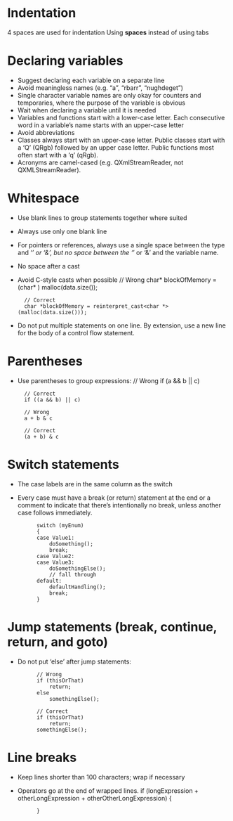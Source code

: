 Indentation
===========
4 spaces are used for indentation
Using **spaces** instead of using tabs

Declaring variables
===================
+ Suggest declaring each variable on a separate line
+ Avoid meaningless names (e.g. “a”, “rbarr”, “nughdeget”)
+ Single character variable names are only okay for counters and temporaries, where the purpose of the variable is obvious
+ Wait when declaring a variable until it is needed
+ Variables and functions start with a lower-case letter. Each consecutive word in a variable’s name starts with an upper-case letter
+ Avoid abbreviations
+ Classes always start with an upper-case letter. Public classes start with a ‘Q’ (QRgb) followed by an upper case letter. Public functions most often start with a ‘q’ (qRgb).
+ Acronyms are camel-cased (e.g. QXmlStreamReader, not QXMLStreamReader).

Whitespace
==========
+ Use blank lines to group statements together where suited
+ Always use only one blank line
+ For pointers or references, always use a single space between the type and ‘*’ or ‘&’, but no space between the ‘*’ or ‘&’ and the variable name.
+ No space after a cast
+ Avoid C-style casts when possible
        // Wrong
        char* blockOfMemory = (char* ) malloc(data.size());
           
        // Correct
        char *blockOfMemory = reinterpret_cast<char *>(malloc(data.size()));

+ Do not put multiple statements on one line. By extension, use a new line for the body of a control flow statement.

Parentheses
===========
+ Use parentheses to group expressions:
        // Wrong
        if (a && b || c)
           
        // Correct
        if ((a && b) || c)
           
        // Wrong
        a + b & c
           
        // Correct
        (a + b) & c

Switch statements
=================
+ The case labels are in the same column as the switch
+ Every case must have a break (or return) statement at the end or a comment to indicate that there’s intentionally no break, unless another case follows immediately.

            switch (myEnum)
            {
            case Value1:
                doSomething();
                break;
            case Value2:
            case Value3:
                doSomethingElse();
                // fall through
            default:
                defaultHandling();
                break;
            }

Jump statements (break, continue, return, and goto)
===================================================
+ Do not put ‘else’ after jump statements:

            // Wrong
            if (thisOrThat)
                return;
            else
                somethingElse();
     
            // Correct
            if (thisOrThat)
                return;
            somethingElse();

Line breaks
===========
+ Keep lines shorter than 100 characters; wrap if necessary
+ Operators go at the end of wrapped lines.
            if (longExpression +
                otherLongExpression +
                otherOtherLongExpression)
            {
            
            }


